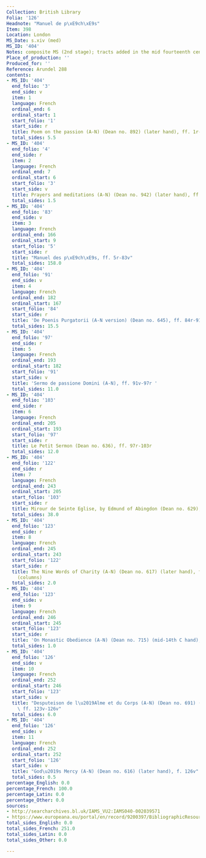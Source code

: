 ```yaml
---
Collection: British Library
Folia: '126'
Headnote: "Manuel de p\xE9ch\xE9s"
Item: 398
Location: London
MS_Date: s.xiv (med)
MS_ID: '404'
Notes: composite MS (2nd stage); tracts added in the mid fourteenth century
Place_of_production: ''
Produced_for: ''
Reference: Arundel 288
contents:
- MS_ID: '404'
  end_folio: '3'
  end_side: v
  item: 1
  language: French
  ordinal_end: 6
  ordinal_start: 1
  start_folio: '1'
  start_side: r
  title: Poem on the passion (A-N) (Dean no. 892) (later hand), ff. 1r-3v
  total_sides: 5.5
- MS_ID: '404'
  end_folio: '4'
  end_side: r
  item: 2
  language: French
  ordinal_end: 7
  ordinal_start: 6
  start_folio: '3'
  start_side: v
  title: Prayers and meditations (A-N) (Dean no. 942) (later hand), ff. 3v-4r
  total_sides: 1.5
- MS_ID: '404'
  end_folio: '83'
  end_side: v
  item: 3
  language: French
  ordinal_end: 166
  ordinal_start: 9
  start_folio: '5'
  start_side: r
  title: "Manuel des p\xE9ch\xE9s, ff. 5r-83v"
  total_sides: 158.0
- MS_ID: '404'
  end_folio: '91'
  end_side: v
  item: 4
  language: French
  ordinal_end: 182
  ordinal_start: 167
  start_folio: '84'
  start_side: r
  title: 'De Poenis Purgatorii (A-N version) (Dean no. 645), ff. 84r-91v '
  total_sides: 15.5
- MS_ID: '404'
  end_folio: '97'
  end_side: r
  item: 5
  language: French
  ordinal_end: 193
  ordinal_start: 182
  start_folio: '91'
  start_side: v
  title: 'Sermo de passione Domini (A-N), ff. 91v-97r '
  total_sides: 11.0
- MS_ID: '404'
  end_folio: '103'
  end_side: r
  item: 6
  language: French
  ordinal_end: 205
  ordinal_start: 193
  start_folio: '97'
  start_side: r
  title: Le Petit Sermon (Dean no. 636), ff. 97r-103r
  total_sides: 12.0
- MS_ID: '404'
  end_folio: '122'
  end_side: r
  item: 7
  language: French
  ordinal_end: 243
  ordinal_start: 205
  start_folio: '103'
  start_side: r
  title: Mirour de Seinte Eglise, by Edmund of Abingdon (Dean no. 629), ff. 103r-122r
  total_sides: 38.0
- MS_ID: '404'
  end_folio: '123'
  end_side: r
  item: 8
  language: French
  ordinal_end: 245
  ordinal_start: 243
  start_folio: '122'
  start_side: r
  title: The Nine Words of Charity (A-N) (Dean no. 617) (later hand), ff.122r-123r
    (columns)
  total_sides: 2.0
- MS_ID: '404'
  end_folio: '123'
  end_side: v
  item: 9
  language: French
  ordinal_end: 246
  ordinal_start: 245
  start_folio: '123'
  start_side: r
  title: 'On Monastic Obedience (A-N) (Dean no. 715) (mid-14th C hand), f. 123r-v '
  total_sides: 1.0
- MS_ID: '404'
  end_folio: '126'
  end_side: v
  item: 10
  language: French
  ordinal_end: 252
  ordinal_start: 246
  start_folio: '123'
  start_side: v
  title: "Desputeison de l\u2019Alme et du Corps (A-N) (Dean no. 691) (later hand),\
    \ ff. 123v-126v"
  total_sides: 6.0
- MS_ID: '404'
  end_folio: '126'
  end_side: v
  item: 11
  language: French
  ordinal_end: 252
  ordinal_start: 252
  start_folio: '126'
  start_side: v
  title: "God\u2019s Mercy (A-N) (Dean no. 616) (later hand), f. 126v"
  total_sides: 0.5
percentage_English: 0.0
percentage_French: 100.0
percentage_Latin: 0.0
percentage_Other: 0.0
sources:
- http://searcharchives.bl.uk/IAMS_VU2:IAMS040-002039571
- https://www.europeana.eu/portal/en/record/9200397/BibliographicResource_3000126278746.html
total_sides_English: 0.0
total_sides_French: 251.0
total_sides_Latin: 0.0
total_sides_Other: 0.0

---
```

